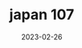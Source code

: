 ---
weight: 107
images: 
- /images/Japan/DSCF9721-2.jpg
title: japan 107
date: 2023-02-26
tags:
- japan
---